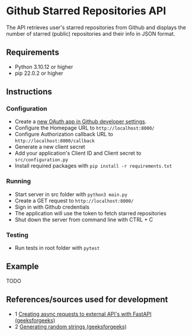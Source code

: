 # Github Starred Repositories API

The API retrieves user's starred repositories from Github and displays the number of starred (public) repositories and their info in JSON format.

## Requirements
- Python 3.10.12 or higher
- pip 22.0.2 or higher

## Instructions

### Configuration
- Create a [new OAuth app in Github developer settings](https://docs.github.com/en/apps/oauth-apps/building-oauth-apps/creating-an-oauth-app).
- Configure the Homepage URL to ```http://localhost:8000/```
- Configure Authorization callback URL to ```http://localhost:8000/callback```
- Generate a new client secret
- Add your application's Client ID and Client secret to ```src/configuration.py```
- Install required packages with ```pip install -r requirements.txt```

### Running
- Start server in src folder with ```python3 main.py```
- Create a GET request to ```http://localhost:8000/```
- Sign in with Github credentials
- The application will use the token to fetch starred repositories
- Shut down the server from command line with CTRL + C

### Testing
- Run tests in root folder with ```pytest```

## Example
TODO

## References/sources used for development

- 1 [Creating async requests to external API's with FastAPI (geeksforgeeks)](https://www.geeksforgeeks.org/making-http-requests-from-a-fastapi-application-to-an-external-api/)
- 2 [Generating random strings (geeksforgeeks)](https://www.geeksforgeeks.org/python-generate-random-string-of-given-length/)